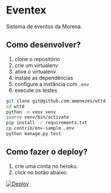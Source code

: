 # Eventex

Sistema de eventos da Morena.

## Como desenvolver?

1. clone o repositório
2. crie um virtualenv
3. ative o virtualenv
4. instale as dependências
5. configure a instância com `.env`
6. execute os testes

```bash
git clone git@github.com:amenezes/wttd
cd wttd
python -m venv venv
source venv/bin/activate
pip install -r requirements.txt
cp contrib/env-sample .env
python manage.py test
```

## Como fazer o deploy?

1. crie uma conta no heroku.
2. click no botão abaixo:

[![Deploy](https://www.herokucdn.com/deploy/button.svg)](https://heroku.com/deploy)